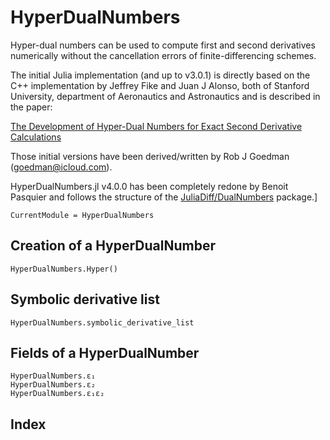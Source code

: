 # HyperDualNumbers

Hyper-dual numbers can be used to compute first and second derivatives numerically without the cancellation errors of finite-differencing schemes.

The initial Julia implementation (and up to v3.0.1) is directly based on the C++ implementation by Jeffrey Fike and Juan J Alonso, both of Stanford University, department of Aeronautics and Astronautics and is described in the paper:

[The Development of Hyper-Dual Numbers for Exact Second Derivative Calculations](https://adl.stanford.edu/hyperdual/Fike_AIAA-2011-886.pdf)

Those initial versions have been derived/written by Rob J Goedman (goedman@icloud.com).

HyperDualNumbers.jl v4.0.0 has been completely redone by Benoit Pasquier and follows the structure of the [JuliaDiff/DualNumbers](https://github.com/JuliaDiff/DualNumbers.jl) package.]


```@meta
CurrentModule = HyperDualNumbers
```

## Creation of a HyperDualNumber
```@docs
HyperDualNumbers.Hyper()
```

## Symbolic derivative list
```@docs
HyperDualNumbers.symbolic_derivative_list
```

## Fields of a HyperDualNumber
```@docs
HyperDualNumbers.ɛ₁
HyperDualNumbers.ɛ₂
HyperDualNumbers.ε₁ɛ₂
```

## Index
```@index
```
